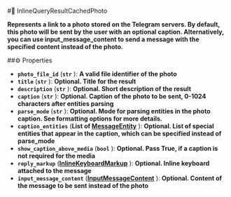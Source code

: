#🔮 InlineQueryResultCachedPhoto

**Represents a link to a photo stored on the Telegram servers. By default, this photo will be sent by the user with an optional caption. Alternatively, you can use input_message_content to send a message with the specified content instead of the photo.**

##⚙️ Properties

- **`photo_file_id`** (**`str`** ): **A valid file identifier of the photo**
- **`title`** (**`str`** ): **Optional. Title for the result**
- **`description`** (**`str`** ): **Optional. Short description of the result**
- **`caption`** (**`str`** ): **Optional. Caption of the photo to be sent, 0-1024 characters after entities parsing**
- **`parse_mode`** (**`str`** ): **Optional. Mode for parsing entities in the photo caption. See formatting options for more
details.**
- **`caption_entities`** (**List of [MessageEntity](MessageEntity.md)** ): **Optional. List of special entities that appear in the caption, which can be specified
instead of parse_mode**
- **`show_caption_above_media`** (**`bool`** ): **Optional. Pass True, if a caption is not required for the media**
- **`reply_markup`** (**[InlineKeyboardMarkup](InlineKeyboardMarkup.md)** ): **Optional. Inline keyboard attached to the message**
- **`input_message_content`** (**[InputMessageContent](InputMessageContent.md)** ): **Optional. Content of the message to be sent instead of the photo**
